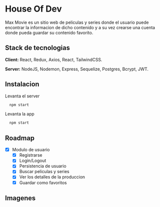 # House Of Dev

Max Movie es un sitio web de peliculas y series donde el usuario puede encontrar la informacion de dicho contenido y a su vez crearse una cuenta donde pueda guardar su contenido favorito.

## Stack de tecnologias

**Client:** React, Redux, Axios, React, TailwindCSS.

**Server:** NodeJS, Nodemon, Express, Sequelize, Postgres, Bcrypt, JWT.

## Instalacion

Levanta el server

```bash
  npm start
```

Levanta la app

```bash
  npm start
```

## Roadmap

- [x] Modulo de usuario
  - [x] Registrarse
  - [x] Login/Logout
  - [x] Persistencia de usuario
  - [x] Buscar peliculas y series
  - [x] Ver los detalles de la produccion
  - [x] Guardar como favoritos

## Imagenes
